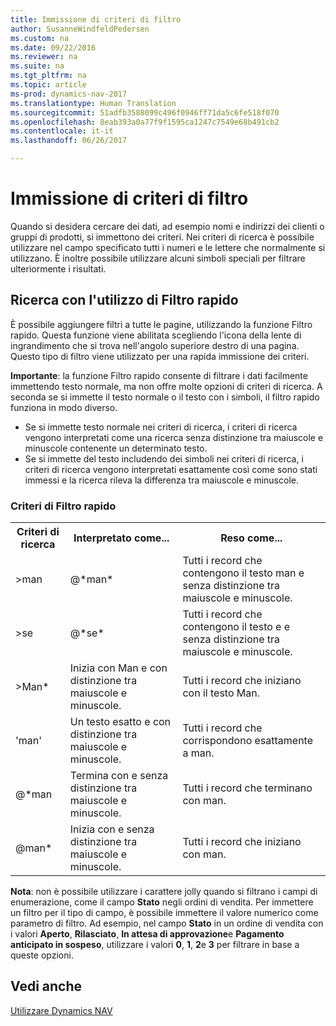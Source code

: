 ```yaml
---
title: Immissione di criteri di filtro
author: SusanneWindfeldPedersen
ms.custom: na
ms.date: 09/22/2016
ms.reviewer: na
ms.suite: na
ms.tgt_pltfrm: na
ms.topic: article
ms-prod: dynamics-nav-2017
ms.translationtype: Human Translation
ms.sourcegitcommit: 51adfb3588099c496f0946ff71da5c6fe518f070
ms.openlocfilehash: 8eab393a0a77f9f1595ca1247c7549e68b491cb2
ms.contentlocale: it-it
ms.lasthandoff: 06/26/2017

---
```


# <a name="entering-criteria-in-filters"></a>Immissione di criteri di filtro
Quando si desidera cercare dei dati, ad esempio nomi e indirizzi dei clienti o gruppi di prodotti, si immettono dei criteri. Nei criteri di ricerca è possibile utilizzare nel campo specificato tutti i numeri e le lettere che normalmente si utilizzano. È inoltre possibile utilizzare alcuni simboli speciali per filtrare ulteriormente i risultati.

## <a name="searching-using-the-quick-filter"></a>Ricerca con l'utilizzo di Filtro rapido
È possibile aggiungere filtri a tutte le pagine, utilizzando la funzione Filtro rapido. Questa funzione viene abilitata scegliendo l'icona della lente di ingrandimento che si trova nell'angolo superiore destro di una pagina. Questo tipo di filtro viene utilizzato per una rapida immissione dei criteri.

**Importante**: la funzione Filtro rapido consente di filtrare i dati facilmente immettendo testo normale, ma non offre molte opzioni di criteri di ricerca. A seconda se si immette il testo normale o il testo con i simboli, il filtro rapido funziona in modo diverso.  
- Se si immette testo normale nei criteri di ricerca, i criteri di ricerca vengono interpretati come una ricerca senza distinzione tra maiuscole e minuscole contenente un determinato testo.  
- Se si immette del testo includendo dei simboli nei criteri di ricerca, i criteri di ricerca vengono interpretati esattamente così come sono stati immessi e la ricerca rileva la differenza tra maiuscole e minuscole.

### <a name="quick-filter-criteria"></a>Criteri di Filtro rapido
<!-- html syntax because symbols conflict with MarkDown syntax -->
<TABLE>
  <TR>
    <TH>Criteri di ricerca</TH>
    <TH>Interpretato come...</TH>
    <TH>Reso come...</TH>
  </TR>
  <TR>
    <TD>>man</TD>
    <TD>@*man*</TD>
    <TD>Tutti i record che contengono il testo man e senza distinzione tra maiuscole e minuscole.</TD>
  </TR>
  <TR>
    <TD>>se</TD>
    <TD>@*se*</TD>
    <TD>Tutti i record che contengono il testo e e senza distinzione tra maiuscole e minuscole.</TD>
  </TR>
  <TR>
    <TD>>Man*</TD>
    <TD>Inizia con Man e con distinzione tra maiuscole e minuscole.</TD>
    <TD>Tutti i record che iniziano con il testo Man.</TD>
  </TR>
  <TR>
    <TD>'man'</TD>
    <TD>Un testo esatto e con distinzione tra maiuscole e minuscole.</TD>
    <TD>Tutti i record che corrispondono esattamente a man.</TD>
  </TR>
  <TR>
    <TD>@*man</TD>
    <TD>Termina con e senza distinzione tra maiuscole e minuscole.</TD>
    <TD>Tutti i record che terminano con man.</TD>
  </TR>
  <TR>
    <TD>@man*</TD>
    <TD>Inizia con e senza distinzione tra maiuscole e minuscole.</TD>
    <TD>Tutti i record che iniziano con man.</TD>
  </TR>
</TABLE>

**Nota**: non è possibile utilizzare i carattere jolly quando si filtrano i campi di enumerazione, come il campo **Stato** negli ordini di vendita. Per immettere un filtro per il tipo di campo, è possibile immettere il valore numerico come parametro di filtro. Ad esempio, nel campo **Stato** in un ordine di vendita con i valori **Aperto**, **Rilasciato**, **In attesa di approvazione**e **Pagamento anticipato in sospeso**, utilizzare i valori **0**, **1**, **2**e **3** per filtrare in base a queste opzioni.  

## <a name="see-also"></a>Vedi anche
[Utilizzare Dynamics NAV](ui-work-product.md)

